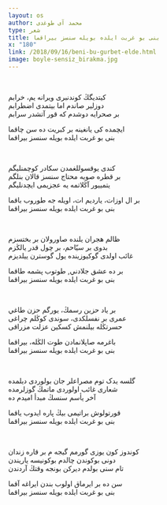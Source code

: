 ```yaml
---
layout: os
author: محمد آی طوغدی
type: شعر
title: بنی بو غربت ایلده بویله سنسز بيراقما  
x: "180"
link: /2018/09/16/beni-bu-gurbet-elde.html
image: boyle-sensiz_birakma.jpg
---
```


<br/>

کيتديگڭ کوندنبری ویرانه يم، ﺧﺮﺍبم  
دوزلير صاندم اما بیتمدی اضطرابم  
بر صحرايه دوشدم كه قور آتشدر سرابم  

ایچمده كی يانغينه بر کبریت ده سن چاقما  
بنی بو غربت ایلده بویله سنسز بيراقما  

<br/>

کندی يوقسوللغمدن سکادر کوچمنليگم  
بر قطره صويه محتاج سنسز قالان بنلگم  
يتمييور آڭلاتمه يه عجزیمی ايچدنليگم  

بر ال اوزات، يارديم ات، اویله جه طوروب باقما  
بنی بو غربت ایلده بویله سنسز بيراقما  

<br/>

ظالم هجران يلنده صاورولان بر بختسزم  
بدوی بر ﺳﻴّﺎحم، بر چول قدر يالڭزم  
غائب اولدی گوكيوزینده يول گوسترن ييلديزم  

بر ده عشق جلادني, طوتوب پشمه طاقما   
بنی بو غربت ایلده بویله سنسز بيراقما  

<br/>

بر یاد حزین رسمڭ، یورگم حزن طاغي  
ﻋﻤﺮی بر نفسلكدی، سوندی کوڭلم چراغی  
حسرتڭله بیلنمش كسكین عزلت مزراقی   

باغرمه صاپلانمادن طوت الڭله، بيراقما  
بنی بو غربت ایلده بویله سنسز بيراقما  

<br/>

گلسه يدک توم مصراعلر جان بولوردی دیلمده  
شعاری غائب اولوردی ماتمڭ گوزلرمده  
آخر یأسم سنسڭ مبدأ اميدم ده  

قورتولوش براتیمی بیڭ پاره ایدوب یاقما  
بنی بو غربت ایلده بویله سنسز بيراقما  

<br/>

کوندوز کون یوزی گورمم گيجه م بر قاره زندان  
دونی بوکوندن چالدم بوکونيسه ياريندن  
تام سنی بولدم دیركن بونجه وقتڭ آردندن  

سن ده بر ایرماق اولوب بندن ايراغه آقما  
بنی بو غربت ایلده بویله سنسز بيراقما  
